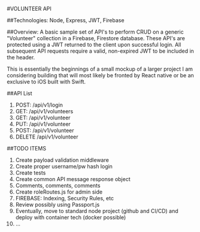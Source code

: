 #VOLUNTEER API

##Technologies: Node, Express, JWT, Firebase

##Overview:
A basic sample set of API's to perform CRUD on a generic "Volunteer" collection in a Firebase, Firestore database. These API's are protected using a JWT returned to the client upon successful login. All subsequent API requests require a valid, non-expired JWT to be included in the header.

This is essentially the beginnings of a small mockup of a larger project I am considering building that will most likely be fronted by React native or be an exclusive to iOS built with Swift.

##API List
1. POST: /api/v1/login
2. GET: /api/v1/volunteers
3. GET: /api/v1/volunteer
4. PUT: /api/v1/volunteer
5. POST: /api/v1/volunteer
6. DELETE /api/v1/volunteer


##TODO ITEMS
1. Create payload validation middleware
2. Create proper username/pw hash login
3. Create tests
4. Create common API message response object
5. Comments, comments, comments
6. Create roleRoutes.js for admin side
7. FIREBASE: Indexing, Security Rules, etc
8. Review possibly using Passport.js
9. Eventually, move to standard node project (github and CI/CD) and deploy with container tech (docker possible)
10. ...